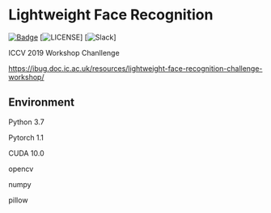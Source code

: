 # Lightweight Face Recognition

[![Badge](https://img.shields.io/badge/link-996.icu-%23FF4D5B.svg?style=flat-square)](https://996.icu/#/en_US)
[![LICENSE](https://img.shields.io/badge/license-Anti%20996-blue.svg?style=flat-square)]
[![Slack](https://img.shields.io/badge/slack-996icu-green.svg?style=flat-square)]

ICCV 2019 Workshop Chanllenge

https://ibug.doc.ic.ac.uk/resources/lightweight-face-recognition-challenge-workshop/

## Environment

Python 3.7

Pytorch 1.1

CUDA 10.0

opencv

numpy

pillow
